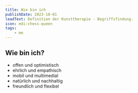 ```yaml
---
title: Wie bin ich
publishDate: 2023-10-01
leadText: Definition der Kunsttherapie - Begriffsfindung. 
icon: mdi:chess-queen
tags:
    - me
---
```


## Wie bin ich?

+ offen und optimistisch
+ ehrlich und empathisch
+ mobil und multimedial
+ natürlich und nachhaltig
+ freundlich und flexibel
